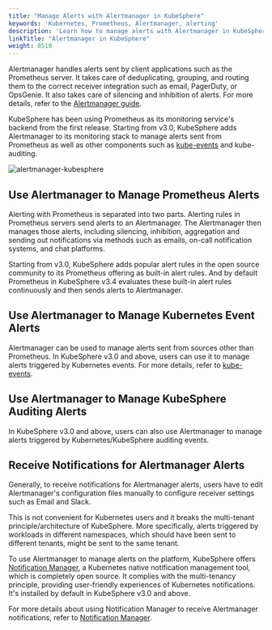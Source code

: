 ```yaml
---
title: "Manage Alerts with Alertmanager in KubeSphere"
keywords: 'Kubernetes, Prometheus, Alertmanager, alerting'
description: 'Learn how to manage alerts with Alertmanager in KubeSphere.'
linkTitle: "Alertmanager in KubeSphere"
weight: 8510
---
```


Alertmanager handles alerts sent by client applications such as the Prometheus server. It takes care of deduplicating, grouping, and routing them to the correct receiver integration such as email, PagerDuty, or OpsGenie. It also takes care of silencing and inhibition of alerts. For more details, refer to the [Alertmanager guide](https://prometheus.io/docs/alerting/latest/alertmanager/).

KubeSphere has been using Prometheus as its monitoring service's backend from the first release. Starting from v3.0, KubeSphere adds Alertmanager to its monitoring stack to manage alerts sent from Prometheus as well as other components such as [kube-events](https://github.com/whenegghitsrock/kube-events) and kube-auditing.

![alertmanager-kubesphere](/images/docs/v3.x/cluster-administration/cluster-wide-alerting-and-notification/alertmanager-in-kubesphere/alertmanager@kubesphere.png)

## Use Alertmanager to Manage Prometheus Alerts

Alerting with Prometheus is separated into two parts. Alerting rules in Prometheus servers send alerts to an Alertmanager. The Alertmanager then manages those alerts, including silencing, inhibition, aggregation and sending out notifications via methods such as emails, on-call notification systems, and chat platforms.

Starting from v3.0, KubeSphere adds popular alert rules in the open source community to its Prometheus offering as built-in alert rules. And by default Prometheus in KubeSphere v3.4 evaluates these built-in alert rules continuously and then sends alerts to Alertmanager.

## Use Alertmanager to Manage Kubernetes Event Alerts

Alertmanager can be used to manage alerts sent from sources other than Prometheus. In KubeSphere v3.0 and above, users can use it to manage alerts triggered by Kubernetes events. For more details, refer to [kube-events](https://github.com/whenegghitsrock/kube-events).

## Use Alertmanager to Manage KubeSphere Auditing Alerts

In KubeSphere v3.0 and above, users can also use Alertmanager to manage alerts triggered by Kubernetes/KubeSphere auditing events.

## Receive Notifications for Alertmanager Alerts

Generally, to receive notifications for Alertmanager alerts, users have to edit Alertmanager's configuration files manually to configure receiver settings such as Email and Slack.

This is not convenient for Kubernetes users and it breaks the multi-tenant principle/architecture of KubeSphere. More specifically, alerts triggered by workloads in different namespaces, which should have been sent to different tenants, might be sent to the same tenant.

To use Alertmanager to manage alerts on the platform, KubeSphere offers [Notification Manager](https://github.com/whenegghitsrock/notification-manager), a Kubernetes native notification management tool, which is completely open source. It complies with the multi-tenancy principle, providing user-friendly experiences of Kubernetes notifications. It's installed by default in KubeSphere v3.0 and above.

For more details about using Notification Manager to receive Alertmanager notifications, refer to [Notification Manager](https://github.com/whenegghitsrock/notification-manager).